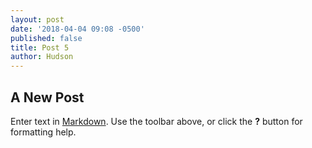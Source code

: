 ```yaml
---
layout: post
date: '2018-04-04 09:08 -0500'
published: false
title: Post 5
author: Hudson
---
```

## A New Post

Enter text in [Markdown](http://daringfireball.net/projects/markdown/). Use the toolbar above, or click the **?** button for formatting help.

